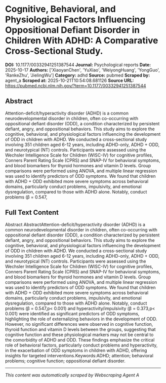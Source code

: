 # Cognitive, Behavioral, and Physiological Factors Influencing Oppositional Defiant Disorder in Children With ADHD: A Comparative Cross-Sectional Study.

**DOI:** 10.1177/00332941251387544
**Journal:** Psychological reports
**Date:** 2025-10-17
**Authors:** ['XiaoyanChen', 'YuXiao', 'WeiyongHuang', 'YongGuo', 'RankeZhu', 'JielingWu']
**Category:** adhd
**Source:** pubmed
**Scraped by:** agent_a
**Scraped at:** 2025-10-21T10:54:08.681126
**Source URL:** https://pubmed.ncbi.nlm.nih.gov/?term=10.1177/00332941251387544

## Abstract

Attention-deficit/hyperactivity disorder (ADHD) is a common neurodevelopmental disorder in children, often co-occurring with oppositional defiant disorder (ODD), a condition characterized by persistent defiant, angry, and oppositional behaviors. This study aims to explore the cognitive, behavioral, and physiological factors influencing the development of ODD in children with ADHD. We conducted a cross-sectional study involving 351 children aged 6-12 years, including ADHD-only, ADHD + ODD, and neurotypical (NT) controls. Participants were assessed using the Wechsler Intelligence Scale for Children (WISC-IV) for cognitive profiles, Conners Parent Rating Scale (CPRS) and SNAP-IV for behavioral symptoms, and blood biomarkers for thyroid hormones and vitamin D levels. Group comparisons were performed using ANOVA, and multiple linear regression was used to identify predictors of ODD symptoms. We found that children with ADHD + ODD exhibited more severe symptoms across behavioral domains, particularly conduct problems, impulsivity, and emotional dysregulation, compared to those with ADHD alone. Notably, conduct problems (β = 0.547, 

## Full Text Content

Abstract AbstractAttention-deficit/hyperactivity disorder (ADHD) is a common neurodevelopmental disorder in children, often co-occurring with oppositional defiant disorder (ODD), a condition characterized by persistent defiant, angry, and oppositional behaviors. This study aims to explore the cognitive, behavioral, and physiological factors influencing the development of ODD in children with ADHD. We conducted a cross-sectional study involving 351 children aged 6-12 years, including ADHD-only, ADHD + ODD, and neurotypical (NT) controls. Participants were assessed using the Wechsler Intelligence Scale for Children (WISC-IV) for cognitive profiles, Conners Parent Rating Scale (CPRS) and SNAP-IV for behavioral symptoms, and blood biomarkers for thyroid hormones and vitamin D levels. Group comparisons were performed using ANOVA, and multiple linear regression was used to identify predictors of ODD symptoms. We found that children with ADHD + ODD exhibited more severe symptoms across behavioral domains, particularly conduct problems, impulsivity, and emotional dysregulation, compared to those with ADHD alone. Notably, conduct problems (β = 0.547,p< 0.001) and hyperactivity/impulsivity (β = 0.373,p< 0.001) were identified as significant predictors of ODD symptoms, highlighting the role of externalizing behaviors in the development of ODD. However, no significant differences were observed in cognitive function, thyroid function and vitamin D levels between the groups, suggesting that cognitive function and these physiological markers may not be central to the comorbidity of ADHD and ODD. These findings emphasize the critical role of behavioral factors, particularly conduct problems and hyperactivity, in the exacerbation of ODD symptoms in children with ADHD, offering insights for targeted interventions.Keywords:ADHD; attention; behavioral problems; cognitive function; oppositional defiant disorder.

---
*This content was automatically scraped by Webscraping Agent A*
